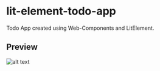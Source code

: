 # lit-element-todo-app
 Todo App created using Web-Components and LitElement.
 
 ## Preview
![alt text](https://vaadin.com/static/content/learning-center/learn/tutorials/lit-element/01__starting-a-lit-element-project/images/todo-app.gif)



